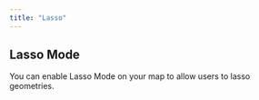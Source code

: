 ```yaml
---
title: "Lasso"
---
```


## Lasso Mode

You can enable Lasso Mode on your map to allow users to lasso geometries.

<!-- Add detailed documentation and code examples for Lasso Mode here -->

